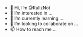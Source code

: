 - 👋 Hi, I’m @RullzNot
- 👀 I’m interested in ...
- 🌱 I’m currently learning ...
- 💞️ I’m looking to collaborate on ...
- 📫 How to reach me ...

<!---
RullzNot/RullzNot is a ✨ special ✨ repository because its `README.md` (this file) appears on your GitHub profile.
You can click the Preview link to take a look at your changes.
--->
